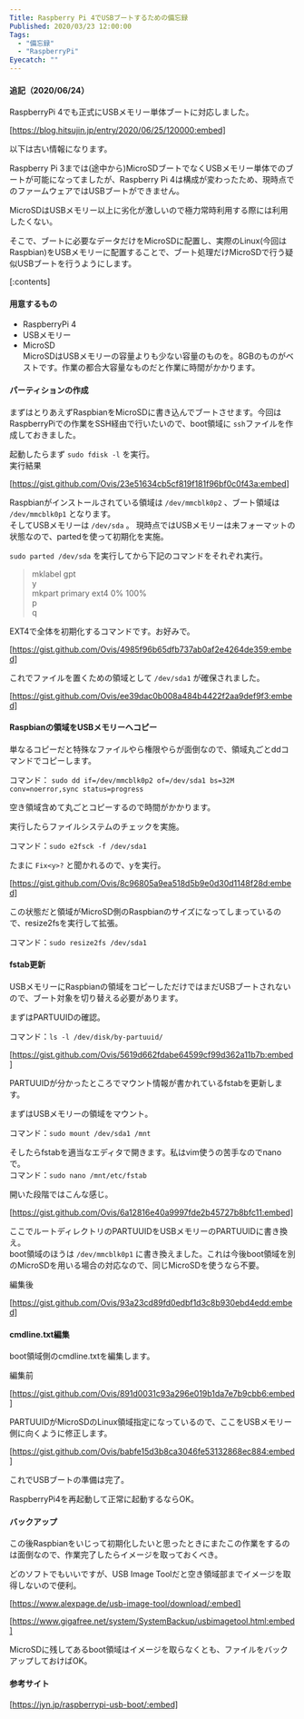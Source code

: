 ```yaml
---
Title: Raspberry Pi 4でUSBブートするための備忘録
Published: 2020/03/23 12:00:00
Tags:
  - "備忘録"
  - "RaspberryPi"
Eyecatch: ""
---
```

#### 追記（2020/06/24）  
RaspberryPi 4でも正式にUSBメモリー単体ブートに対応しました。  

[https://blog.hitsujin.jp/entry/2020/06/25/120000:embed]

以下は古い情報になります。  



Raspberry Pi 3までは(途中から)MicroSDブートでなくUSBメモリー単体でのブートが可能になってましたが、Raspberry Pi 4は構成が変わったため、現時点でのファームウェアではUSBブートができません。  

MicroSDはUSBメモリー以上に劣化が激しいので極力常時利用する際には利用したくない。  

そこで、ブートに必要なデータだけをMicroSDに配置し、実際のLinux(今回はRaspbian)をUSBメモリーに配置することで、ブート処理だけMicroSDで行う疑似USBブートを行うようにします。  


[:contents]


<!-- more -->

#### 用意するもの

* RaspberryPi 4  
* USBメモリー  
* MicroSD  
MicroSDはUSBメモリーの容量よりも少ない容量のものを。8GBのものがベストです。作業の都合大容量なものだと作業に時間がかかります。

#### パーティションの作成
まずはとりあえずRaspbianをMicroSDに書き込んでブートさせます。今回はRaspberryPiでの作業をSSH経由で行いたいので、boot領域に `ssh`ファイルを作成しておきました。  

起動したらまず `sudo fdisk -l` を実行。  
実行結果  

[https://gist.github.com/Ovis/23e51634cb5cf819f181f96bf0c0f43a:embed]

Raspbianがインストールされている領域は `/dev/mmcblk0p2` 、ブート領域は `/dev/mmcblk0p1` となります。  
そしてUSBメモリーは `/dev/sda` 。
現時点ではUSBメモリーは未フォーマットの状態なので、partedを使って初期化を実施。  

`sudo parted /dev/sda` を実行してから下記のコマンドをそれぞれ実行。  
> mklabel gpt  
> y  
> mkpart primary ext4 0% 100%  
> p  
> q  

EXT4で全体を初期化するコマンドです。お好みで。  

[https://gist.github.com/Ovis/4985f96b65dfb737ab0af2e4264de359:embed]

これでファイルを置くための領域として `/dev/sda1` が確保されました。  

[https://gist.github.com/Ovis/ee39dac0b008a484b4422f2aa9def9f3:embed]


#### Raspbianの領域をUSBメモリーへコピー  
単なるコピーだと特殊なファイルやら権限やらが面倒なので、領域丸ごとddコマンドでコピーします。  

コマンド： `sudo dd if=/dev/mmcblk0p2 of=/dev/sda1 bs=32M conv=noerror,sync status=progress`  

空き領域含めて丸ごとコピーするので時間がかかります。

実行したらファイルシステムのチェックを実施。  

コマンド：`sudo e2fsck -f /dev/sda1` 

たまに `Fix<y>?` と聞かれるので、yを実行。  


[https://gist.github.com/Ovis/8c96805a9ea518d5b9e0d30d1148f28d:embed]

この状態だと領域がMicroSD側のRaspbianのサイズになってしまっているので、resize2fsを実行して拡張。  

コマンド：`sudo resize2fs /dev/sda1`  

#### fstab更新  

USBメモリーにRaspbianの領域をコピーしただけではまだUSBブートされないので、ブート対象を切り替える必要があります。  

まずはPARTUUIDの確認。  

コマンド：`ls -l /dev/disk/by-partuuid/`  


[https://gist.github.com/Ovis/5619d662fdabe64599cf99d362a11b7b:embed]

PARTUUIDが分かったところでマウント情報が書かれているfstabを更新します。  

まずはUSBメモリーの領域をマウント。   

コマンド：`sudo mount /dev/sda1 /mnt`  

そしたらfstabを適当なエディタで開きます。私はvim使うの苦手なのでnanoで。  
コマンド：`sudo nano /mnt/etc/fstab` 

開いた段階ではこんな感じ。  


[https://gist.github.com/Ovis/6a12816e40a9997fde2b45727b8bfc11:embed]

 ここでルートディレクトリのPARTUUIDをUSBメモリーのPARTUUIDに書き換え。  
boot領域のほうは `/dev/mmcblk0p1` に書き換えました。これは今後boot領域を別のMicroSDを用いる場合の対応なので、同じMicroSDを使うなら不要。

編集後  

[https://gist.github.com/Ovis/93a23cd89fd0edbf1d3c8b930ebd4edd:embed]

#### cmdline.txt編集

boot領域側のcmdline.txtを編集します。  

編集前  


[https://gist.github.com/Ovis/891d0031c93a296e019b1da7e7b9cbb6:embed]

PARTUUIDがMicroSDのLinux領域指定になっているので、ここをUSBメモリー側に向くように修正します。  


[https://gist.github.com/Ovis/babfe15d3b8ca3046fe53132868ec884:embed]

これでUSBブートの準備は完了。  

RaspberryPi4を再起動して正常に起動するならOK。  

#### バックアップ  

この後Raspbianをいじって初期化したいと思ったときにまたこの作業をするのは面倒なので、作業完了したらイメージを取っておくべき。  

どのソフトでもいいですが、USB Image Toolだと空き領域部までイメージを取得しないので便利。  



[https://www.alexpage.de/usb-image-tool/download/:embed]


[https://www.gigafree.net/system/SystemBackup/usbimagetool.html:embed]

MicroSDに残してあるboot領域はイメージを取らなくとも、ファイルをバックアップしておけばOK。


#### 参考サイト

[https://jyn.jp/raspberrypi-usb-boot/:embed]

